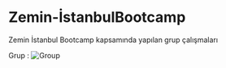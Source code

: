 # Zemin-İstanbulBootcamp
Zemin İstanbul Bootcamp kapsamında yapılan grup çalışmaları

Grup :
![Group](https://img.joomcdn.net/5948d9bd263258ae728f0032cb87af18d8fa9d7f_original.jpeg)
